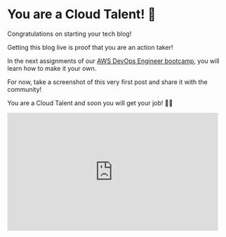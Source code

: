 # You are a Cloud Talent! 🚀


Congratulations on starting your tech blog!

Getting this blog live is proof that you are an action taker!

In the next assignments of our [AWS DevOps Engineer bootcamp](https://www.skool.com/cloudtalents/classroom/dd607c5f?md=310ae6ecdb56402a80e65ac84c61148c), you will learn how to make it your own.

For now, take a screenshot of this very first post and share it with the community!

You are a Cloud Talent and soon you will get your job! 🤜🤛

<iframe src="https://giphy.com/embed/srg19CG0cKMuI" width="480" height="269" style="" frameBorder="0" class="giphy-embed" allowFullScreen></iframe>
